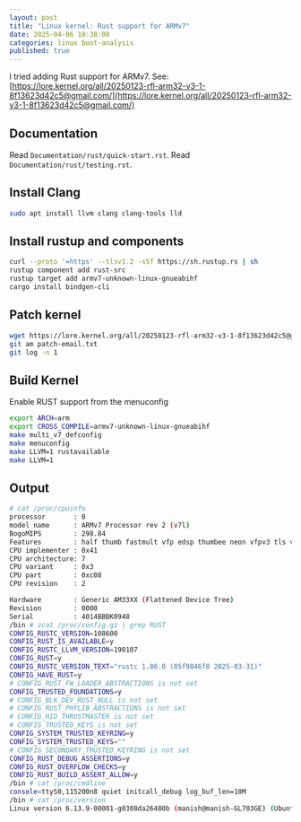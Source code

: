 ```yaml
---
layout: post
title: "Linux kernel: Rust support for ARMv7"
date: 2025-04-06 10:38:00
categories: linux boot-analysis
published: true
---
```


I tried adding Rust support for ARMv7. See: [https://lore.kernel.org/all/20250123-rfl-arm32-v3-1-8f13623d42c5@gmail.com/](https://lore.kernel.org/all/20250123-rfl-arm32-v3-1-8f13623d42c5@gmail.com/)

## Documentation

Read `Documentation/rust/quick-start.rst`.
Read `Documentation/rust/testing.rst`.

## Install Clang

```sh
sudo apt install llvm clang clang-tools lld
```

## Install rustup and components

```sh
curl --proto '=https' --tlsv1.2 -sSf https://sh.rustup.rs | sh
rustup component add rust-src
rustup target add armv7-unknown-linux-gnueabihf
cargo install bindgen-cli
```

## Patch kernel

```sh
wget https://lore.kernel.org/all/20250123-rfl-arm32-v3-1-8f13623d42c5@gmail.com/raw -O patch-email.txt
git am patch-email.txt
git log -n 1
```

## Build Kernel

Enable RUST support from the menuconfig

```sh
export ARCH=arm
export CROSS_COMPILE=armv7-unknown-linux-gnueabihf
make multi_v7_defconfig
make menuconfig
make LLVM=1 rustavailable
make LLVM=1
```

## Output

```sh
# cat /proc/cpuinfo
processor       : 0
model name      : ARMv7 Processor rev 2 (v7l)
BogoMIPS        : 298.84
Features        : half thumb fastmult vfp edsp thumbee neon vfpv3 tls vfpd32
CPU implementer : 0x41
CPU architecture: 7
CPU variant     : 0x3
CPU part        : 0xc08
CPU revision    : 2

Hardware        : Generic AM33XX (Flattened Device Tree)
Revision        : 0000
Serial          : 4014BBBK0948
/bin # zcat /proc/config.gz | grep RUST
CONFIG_RUSTC_VERSION=108600
CONFIG_RUST_IS_AVAILABLE=y
CONFIG_RUSTC_LLVM_VERSION=190107
CONFIG_RUST=y
CONFIG_RUSTC_VERSION_TEXT="rustc 1.86.0 (05f9846f8 2025-03-31)"
CONFIG_HAVE_RUST=y
# CONFIG_RUST_FW_LOADER_ABSTRACTIONS is not set
CONFIG_TRUSTED_FOUNDATIONS=y
# CONFIG_BLK_DEV_RUST_NULL is not set
# CONFIG_RUST_PHYLIB_ABSTRACTIONS is not set
# CONFIG_HID_THRUSTMASTER is not set
# CONFIG_TRUSTED_KEYS is not set
CONFIG_SYSTEM_TRUSTED_KEYRING=y
CONFIG_SYSTEM_TRUSTED_KEYS=""
# CONFIG_SECONDARY_TRUSTED_KEYRING is not set
CONFIG_RUST_DEBUG_ASSERTIONS=y
CONFIG_RUST_OVERFLOW_CHECKS=y
CONFIG_RUST_BUILD_ASSERT_ALLOW=y
/bin # cat /proc/cmdline
console=ttyS0,115200n8 quiet initcall_debug log_buf_len=10M
/bin # cat /proc/version
Linux version 6.13.9-00001-g0308da26480b (manish@manish-GL703GE) (Ubuntu clang version 14.0.0-1ubuntu1.1, Ubuntu LLD 14.0.0) #6 SMP Sun Apr  6 08:20:43 EDT 2025
```

